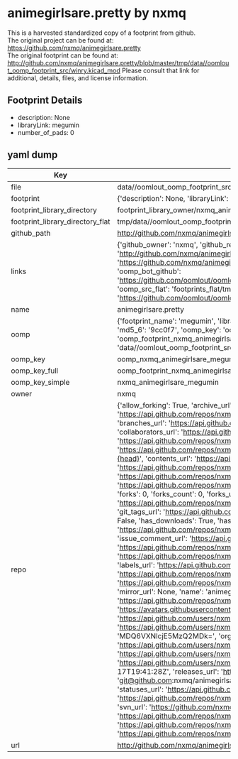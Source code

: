 # animegirlsare.pretty by nxmq  
This is a harvested standardized copy of a footprint from github.  
The original project can be found at:  
https://github.com/nxmq/animegirlsare.pretty  
The original footprint can be found at:
http://github.com/nxmq/animegirlsare.pretty/blob/master/tmp/data//oomlout_oomp_footprint_src/winry.kicad_mod
Please consult that link for additional, details, files, and license information.  
## Footprint Details
* description: None  
* libraryLink: megumin  
* number_of_pads: 0  
## yaml dump  
| Key | Value |  
| --- | --- |  
| file | data//oomlout_oomp_footprint_src/animegirlsare.pretty/megumin.kicad_mod |  
| footprint | {'description': None, 'libraryLink': 'megumin', 'number_of_pads': 0} |  
| footprint_library_directory | footprint_library_owner/nxmq_animegirlsare.pretty |  
| footprint_library_directory_flat | tmp/data//oomlout_oomp_footprint_src/footprints_flat/nxmq_animegirlsare_megumin/working |  
| github_path | http://github.com/nxmq/animegirlsare.pretty/blob/master/tmp/data//oomlout_oomp_footprint_src/megumin.kicad_mod |  
| links | {'github_owner': 'nxmq', 'github_repo_name': 'animegirlsare.pretty', 'github_src': 'http://github.com/nxmq/animegirlsare.pretty/blob/master/tmp/data//oomlout_oomp_footprint_src/winry.kicad_mod', 'github_src_repo': 'https://github.com/nxmq/animegirlsare.pretty', 'oomp_bot': 'tmp/data//oomlout_oomp_footprint_src/footprints/nxmq_animegirlsare_megumin/working', 'oomp_bot_github': 'https://github.com/oomlout/oomlout_oomp_footprint_bot/tree/main/tmp/data//oomlout_oomp_footprint_src/footprints/nxmq_animegirlsare_megumin/working', 'oomp_src_flat': 'footprints_flat/tmp/data//oomlout_oomp_footprint_src/footprints_flat/nxmq_animegirlsare_megumin/working', 'oomp_src_flat_github': 'https://github.com/oomlout/oomlout_oomp_footprint_src/tree/main/tmp/data//oomlout_oomp_footprint_src/footprints_flat/nxmq_animegirlsare_megumin/working'} |  
| name | animegirlsare.pretty |  
| oomp | {'footprint_name': 'megumin', 'library_name': 'animegirlsare', 'md5': '9cc0f74015c62dacacc6473fc17421a7', 'md5_10': '9cc0f74015', 'md5_5': '9cc0f', 'md5_6': '9cc0f7', 'oomp_key': 'oomp_nxmq_animegirlsare_megumin', 'oomp_key_extra': 'oomp_footprint_nxmq_animegirlsare_megumin', 'oomp_key_full': 'oomp_footprint_nxmq_animegirlsare_megumin_9cc0f7', 'oomp_key_simple': 'nxmq_animegirlsare_megumin', 'original_filename': 'data//oomlout_oomp_footprint_src/animegirlsare.pretty/megumin.kicad_mod', 'owner_name': 'nxmq'} |  
| oomp_key | oomp_nxmq_animegirlsare_megumin |  
| oomp_key_full | oomp_footprint_nxmq_animegirlsare_megumin |  
| oomp_key_simple | nxmq_animegirlsare_megumin |  
| owner | nxmq |  
| repo | {'allow_forking': True, 'archive_url': 'https://api.github.com/repos/nxmq/animegirlsare.pretty/{archive_format}{/ref}', 'archived': False, 'assignees_url': 'https://api.github.com/repos/nxmq/animegirlsare.pretty/assignees{/user}', 'blobs_url': 'https://api.github.com/repos/nxmq/animegirlsare.pretty/git/blobs{/sha}', 'branches_url': 'https://api.github.com/repos/nxmq/animegirlsare.pretty/branches{/branch}', 'clone_url': 'https://github.com/nxmq/animegirlsare.pretty.git', 'collaborators_url': 'https://api.github.com/repos/nxmq/animegirlsare.pretty/collaborators{/collaborator}', 'comments_url': 'https://api.github.com/repos/nxmq/animegirlsare.pretty/comments{/number}', 'commits_url': 'https://api.github.com/repos/nxmq/animegirlsare.pretty/commits{/sha}', 'compare_url': 'https://api.github.com/repos/nxmq/animegirlsare.pretty/compare/{base}...{head}', 'contents_url': 'https://api.github.com/repos/nxmq/animegirlsare.pretty/contents/{+path}', 'contributors_url': 'https://api.github.com/repos/nxmq/animegirlsare.pretty/contributors', 'created_at': '2021-01-17T19:17:55Z', 'default_branch': 'main', 'deployments_url': 'https://api.github.com/repos/nxmq/animegirlsare.pretty/deployments', 'description': 'Cute Anime Girls As KiCad Footprints', 'disabled': False, 'downloads_url': 'https://api.github.com/repos/nxmq/animegirlsare.pretty/downloads', 'events_url': 'https://api.github.com/repos/nxmq/animegirlsare.pretty/events', 'fork': False, 'forks': 0, 'forks_count': 0, 'forks_url': 'https://api.github.com/repos/nxmq/animegirlsare.pretty/forks', 'full_name': 'nxmq/animegirlsare.pretty', 'git_commits_url': 'https://api.github.com/repos/nxmq/animegirlsare.pretty/git/commits{/sha}', 'git_refs_url': 'https://api.github.com/repos/nxmq/animegirlsare.pretty/git/refs{/sha}', 'git_tags_url': 'https://api.github.com/repos/nxmq/animegirlsare.pretty/git/tags{/sha}', 'git_url': 'git://github.com/nxmq/animegirlsare.pretty.git', 'has_discussions': False, 'has_downloads': True, 'has_issues': True, 'has_pages': False, 'has_projects': True, 'has_wiki': True, 'homepage': None, 'hooks_url': 'https://api.github.com/repos/nxmq/animegirlsare.pretty/hooks', 'html_url': 'https://github.com/nxmq/animegirlsare.pretty', 'id': 330467855, 'is_template': False, 'issue_comment_url': 'https://api.github.com/repos/nxmq/animegirlsare.pretty/issues/comments{/number}', 'issue_events_url': 'https://api.github.com/repos/nxmq/animegirlsare.pretty/issues/events{/number}', 'issues_url': 'https://api.github.com/repos/nxmq/animegirlsare.pretty/issues{/number}', 'keys_url': 'https://api.github.com/repos/nxmq/animegirlsare.pretty/keys{/key_id}', 'labels_url': 'https://api.github.com/repos/nxmq/animegirlsare.pretty/labels{/name}', 'language': None, 'languages_url': 'https://api.github.com/repos/nxmq/animegirlsare.pretty/languages', 'license': None, 'merges_url': 'https://api.github.com/repos/nxmq/animegirlsare.pretty/merges', 'milestones_url': 'https://api.github.com/repos/nxmq/animegirlsare.pretty/milestones{/number}', 'mirror_url': None, 'name': 'animegirlsare.pretty', 'network_count': 0, 'node_id': 'MDEwOlJlcG9zaXRvcnkzMzA0Njc4NTU=', 'notifications_url': 'https://api.github.com/repos/nxmq/animegirlsare.pretty/notifications{?since,all,participating}', 'open_issues': 0, 'open_issues_count': 0, 'owner': {'avatar_url': 'https://avatars.githubusercontent.com/u/1934609?v=4', 'events_url': 'https://api.github.com/users/nxmq/events{/privacy}', 'followers_url': 'https://api.github.com/users/nxmq/followers', 'following_url': 'https://api.github.com/users/nxmq/following{/other_user}', 'gists_url': 'https://api.github.com/users/nxmq/gists{/gist_id}', 'gravatar_id': '', 'html_url': 'https://github.com/nxmq', 'id': 1934609, 'login': 'nxmq', 'node_id': 'MDQ6VXNlcjE5MzQ2MDk=', 'organizations_url': 'https://api.github.com/users/nxmq/orgs', 'received_events_url': 'https://api.github.com/users/nxmq/received_events', 'repos_url': 'https://api.github.com/users/nxmq/repos', 'site_admin': False, 'starred_url': 'https://api.github.com/users/nxmq/starred{/owner}{/repo}', 'subscriptions_url': 'https://api.github.com/users/nxmq/subscriptions', 'type': 'User', 'url': 'https://api.github.com/users/nxmq'}, 'private': False, 'pulls_url': 'https://api.github.com/repos/nxmq/animegirlsare.pretty/pulls{/number}', 'pushed_at': '2021-01-17T19:41:28Z', 'releases_url': 'https://api.github.com/repos/nxmq/animegirlsare.pretty/releases{/id}', 'size': 113, 'ssh_url': 'git@github.com:nxmq/animegirlsare.pretty.git', 'stargazers_count': 3, 'stargazers_url': 'https://api.github.com/repos/nxmq/animegirlsare.pretty/stargazers', 'statuses_url': 'https://api.github.com/repos/nxmq/animegirlsare.pretty/statuses/{sha}', 'subscribers_count': 2, 'subscribers_url': 'https://api.github.com/repos/nxmq/animegirlsare.pretty/subscribers', 'subscription_url': 'https://api.github.com/repos/nxmq/animegirlsare.pretty/subscription', 'svn_url': 'https://github.com/nxmq/animegirlsare.pretty', 'tags_url': 'https://api.github.com/repos/nxmq/animegirlsare.pretty/tags', 'teams_url': 'https://api.github.com/repos/nxmq/animegirlsare.pretty/teams', 'temp_clone_token': None, 'topics': [], 'trees_url': 'https://api.github.com/repos/nxmq/animegirlsare.pretty/git/trees{/sha}', 'updated_at': '2021-03-25T10:27:33Z', 'url': 'https://api.github.com/repos/nxmq/animegirlsare.pretty', 'visibility': 'public', 'watchers': 3, 'watchers_count': 3, 'web_commit_signoff_required': False} |  
| url | http://github.com/nxmq/animegirlsare.pretty |  

